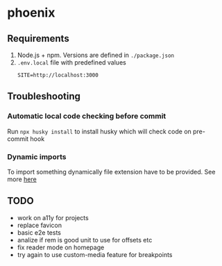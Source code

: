 # phoenix

## Requirements

1. Node.js + npm. Versions are defined in `./package.json`
2. `.env.local` file with predefined values
   ```
   SITE=http://localhost:3000
   ```

## Troubleshooting

### Automatic local code checking before commit

Run `npx husky install` to install husky which will check code on pre-commit hook

### Dynamic imports

To import something dynamically file extension have to be provided. See more [here](https://github.com/withastro/astro/issues/3373)

## TODO

- work on a11y for projects
- replace favicon
- basic e2e tests
- analize if rem is good unit to use for offsets etc
- fix reader mode on homepage
- try again to use custom-media feature for breakpoints
